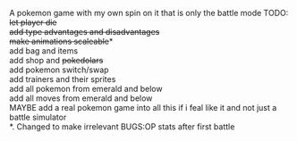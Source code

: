 A pokemon game with my own spin on it that is only the battle mode
TODO:\
~~let player die~~ \
~~add type advantages and disadvantages~~\
~~make animations scaleable~~*\
add bag and items\
add shop and ~~pokedolars~~\
add pokemon switch/swap\
add trainers and their sprites\
add all pokemon from emerald and below\
add all moves from emerald and below\
MAYBE add a real pokemon game into all this if i feal like it and not just a battle simulator\
*. Changed to make irrelevant
BUGS:OP stats after first battle
